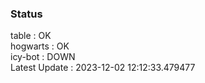 ### Status


table : OK  
hogwarts : OK  
icy-bot : DOWN  
Latest Update : 2023-12-02 12:12:33.479477
